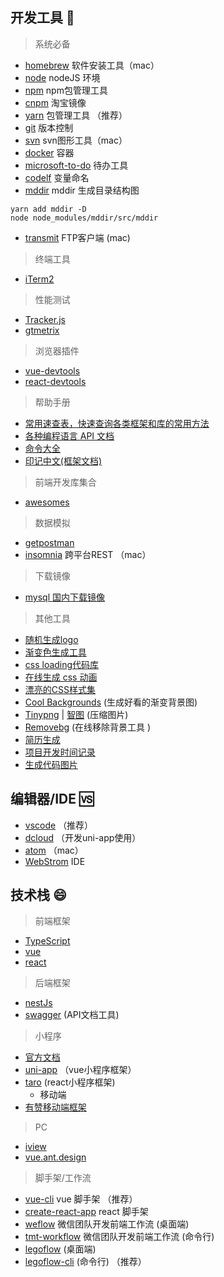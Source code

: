 
## 开发工具 🔧

>  系统必备
* [homebrew](https://brew.sh/)  软件安装工具（mac）
* [node](https://nodejs.org/zh-cn/) nodeJS 环境
* [npm](https://nodejs.org/zh-cn/)  npm包管理工具
* [cnpm](https://npm.taobao.org/) 淘宝镜像
* [yarn](https://yarn.bootcss.com/) 包管理工具 （推荐）
* [git](https://git-scm.com/) 版本控制
* [svn](https://www.smartsvn.com/)  svn图形工具（mac）
* [docker](https://www.docker.com/) 容器
* [microsoft-to-do](https://apps.apple.com/cn/app/microsoft-to-do/id1274495053?mt=12) 待办工具
* [codelf](https://unbug.github.io/codelf) 变量命名
* [mddir](https://github.com/JohnByrneRepo/mddir) mddir 生成目录结构图
```
yarn add mddir -D
node node_modules/mddir/src/mddir
```

* [transmit](https://transmit.en.softonic.com/mac?ex=CAT-801.2)  FTP客户端 (mac)
>  终端工具
  * [iTerm2](https://www.iterm2.com/) 
>  性能测试
  * [Tracker.js](https://ucren.com/tracker/docs/#quickstart)
  * [gtmetrix](https://gtmetrix.com/ )
>  浏览器插件
  * [vue-devtools](https://github.com/vuejs/vue-devtools)  
  * [react-devtools](https://github.com/facebook/react-devtools/)
>  帮助手册
  * [常用速查表，快速查询各类框架和库的常用方法](https://devhints.io/)
  * [各种编程语言 API 文档](https://devdocs.io/)
  * [命令大全](https://www.rdtoc.com/)
  * [印记中文(框架文档)](https://docschina.org/)
>  前端开发库集合
  * [awesomes](https://www.awesomes.cn/)  
>  数据模拟
  * [getpostman](https://www.getpostman.com/)  
* [insomnia](https://insomnia.rest/download/#mac)  跨平台REST （mac）
>  下载镜像
  * [mysql 国内下载镜像](http://mirrors.sohu.com/mysql/) 
>  其他工具
  * [随机生成logo](http://emblemmatic.org/markmaker/#/) 
  * [渐变色生成工具](https://www.grabient.com/)
  * [css loading代码库](https://epic-spinners.epicmax.co/#/)
  * [在线生成 css 动画](http://animista.net) 
  * [漂亮的CSS样式集](cssfx.dev)
  * [Cool Backgrounds](https://coolbackgrounds.io/) (生成好看的渐变背景图)
  * [Tinypng](https://tinypng.com/) | [智图](http://zhitu.isux.us/) (压缩图片)
  * [Removebg](https://www.remove.bg/) (在线移除背景工具 )
  * [简历生成](https://enhancv.com/) 
  * [项目开发时间记录](https://wakatime.com/)
  * [生成代码图片](https://carbon.now.sh/)

## 编辑器/IDE 🆚

- [vscode](https://code.visualstudio.com/) （推荐）  
- [dcloud](https://www.dcloud.io/)  （开发uni-app使用）
- [atom](https://atom.io/) （mac）
- [WebStrom](https://www.jetbrains.com/webstorm/)  IDE

## 技术栈 😄

>  前端框架
- [TypeScript](https://www.tslang.cn/)
- [vue](https://vuefe.cn/) 
- [react](https://react.docschina.org/)
>  后端框架
- [nestJs](https://exlley.gitbooks.io/nest-js/content/)
- [swagger](https://swagger.io/) (API文档工具)
>  小程序
- [官方文档](https://developers.weixin.qq.com/miniprogram/dev/framework/) 
- [uni-app](https://uniapp.dcloud.io/) （vue小程序框架）
- [taro](https://taro.aotu.io/) (react小程序框架)
  * 移动端
- [有赞移动端框架](https://youzan.github.io/vant/#/zh-CN/style) 
>  PC
- [iview](https://www.iviewui.com/) 
- [vue.ant.design](https://vue.ant.design/docs/vue/introduce-cn/) 
>  脚手架/工作流 
- [vue-cli](https://cli.vuejs.org/) vue 脚手架 （推荐）
- [create-react-app](https://github.com/facebook/create-react-app) react 脚手架
- [weflow](https://weflow.io/) 微信团队开发前端工作流 (桌面端)
- [tmt-workflow](https://github.com/Tencent/tmt-workflow) 微信团队开发前端工作流 (命令行)
- [legoflow](https://legoflow.com)   (桌面端)
- [legoflow-cli](https://github.com/legoflow/legoflow-cli)   (命令行) （推荐）
  


